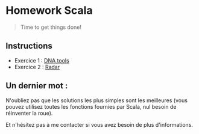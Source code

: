 # Homework Scala

> Time to get things done!

## Instructions

* Exercice 1 : [DNA tools](https://github.com/tabmo/homework/tree/master/backend/scala/exercices/1-dna)
* Exercice 2 : [Radar](https://github.com/tabmo/homework/tree/master/backend/scala/exercices/2-radar)

## Un dernier mot :

N'oubliez pas que les solutions les plus simples sont les meilleures (vous pouvez utilisez toutes les fonctions fournies par Scala, nul besoin de réinventer la roue).

Et n'hésitez pas à me contacter si vous avez besoin de plus d'informations.

